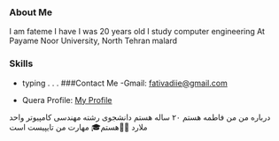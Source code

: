 
### About Me
I am fateme I have  I was 20 years old I study computer engineering At Payame Noor University, North Tehran malard
### Skills
 + typing
.
.
.
###Contact Me
-Gmail: fativadiie@gmail.com

- Quera Profile: <a href="https://quera.ir/profile/fativadiie">My Profile</a>

درباره من
من فاطمه هستم ۲۰ ساله هستم دانشجوی رشته مهندسی کامپیوتر واحد ملارد
 👩‍💻هستم🎓 مهارت من تایپیست است
